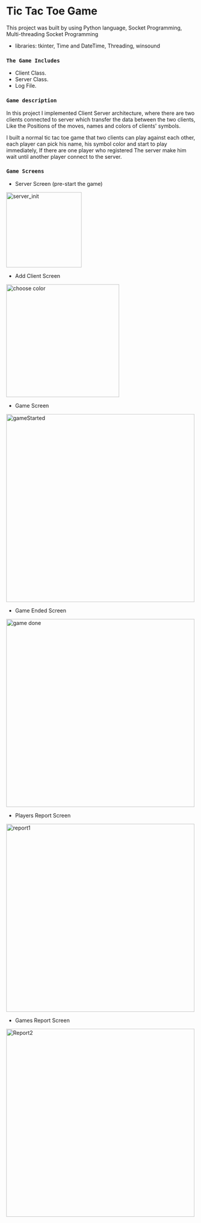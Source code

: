 

# Tic Tac Toe Game

This project was built by using Python language, Socket Programming, Multi-threading Socket Programming
- libraries:
    tkinter, Time and DateTime, Threading, winsound

### `The Game Includes`
- Client Class.
- Server Class.
- Log File.


### `Game description`
In this project I implemented Client Server architecture, where there are two clients connected to server which transfer the data between the two clients, Like the Positions of the moves, names and colors of clients' symbols.

I built a normal tic tac toe game that two clients can play against each other, each player can pick his name, his symbol color and start to play immediately,    If there are one  player who registered The server make him wait until another player connect to the server.



### `Game Screens`
- Server Screen (pre-start the game)
<img width="200" alt="server_init" src="https://user-images.githubusercontent.com/63257625/189980307-92d92231-5b60-4ceb-b451-7e0227cf8d4d.png">

- Add Client Screen
<img width="300" alt="choose color" src="https://user-images.githubusercontent.com/63257625/189980506-b05372b8-1c3c-4126-8d85-c57583a9b85e.png">

- Game Screen
<img width="500" alt="gameStarted" src="https://user-images.githubusercontent.com/63257625/189980576-b42e43e9-2f47-4741-b2ed-05cb4679bb69.png">

- Game Ended Screen
<img width="500" alt="game done" src="https://user-images.githubusercontent.com/63257625/189980624-9cf02df7-94ac-4b42-9645-53b9f6292885.png">

- Players Report Screen
<img width="500" alt="report1" src="https://user-images.githubusercontent.com/63257625/189980669-b13231f5-8417-498f-a7f3-586be6db5acd.png">

- Games Report Screen
<img width="500" alt="Report2" src="https://user-images.githubusercontent.com/63257625/189980689-d33be1fd-baf8-444f-8149-9f12ce6fb867.png">

